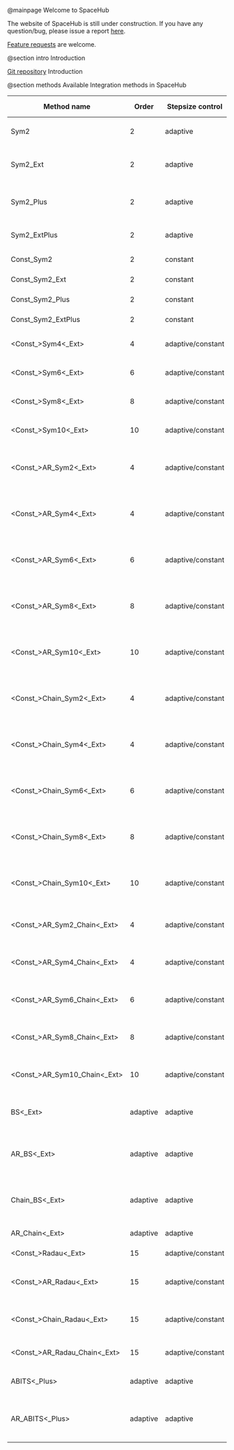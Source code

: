 @mainpage Welcome to SpaceHub

 The website of SpaceHub is still under construction. If you have any question/bug, please issue a report [here](https://github.com/YihanWangAstro/SpaceHub/issues/new?assignees=&labels=&template=bug_report.md&title=).

 [Feature requests](https://github.com/YihanWangAstro/SpaceHub/issues/new?assignees=&labels=&template=feature_request.md&title=) are welcome. 
 
 @section intro Introduction

[Git repository](https://github.com/YihanWangAstro/SpaceHub)
 Introduction

 @section methods Available Integration methods in SpaceHub

| Method name                          | Order    | Stepsize control  | floating point number type | Description                                                |
| ------------------------------------ | -------- | ----------------- | -------------------------- | ---------------------------------------------------------- |
| Sym2                                 | 2        | adaptive          | double                     | 2nd order symplectic method                                |
| Sym2_Ext                             | 2        | adaptive          | long double                | with extended double precision number                      |
| Sym2_Plus                            | 2        | adaptive          | double_k                   | with active round off error compensation                   |
| Sym2_ExtPlus                         | 2        | adaptive          | long_double_k              | extended precision with compensation                       |
| Const_Sym2                           | 2        | constant          | double                     | constant step size                                         |
| Const_Sym2_Ext                       | 2        | constant          | long double                | constant step size                                         |
| Const_Sym2_Plus                      | 2        | constant          | double_k                   | constant step size                                         |
| Const_Sym2_ExtPlus                   | 2        | constant          | long_double_k              | constant step size                                         |
| <Const\_>Sym4<\_Ext><Plus>           | 4        | adaptive/constant | double/long double/...     | 4th order symplectic method with*                          |
| <Const\_>Sym6<\_Ext><Plus>           | 6        | adaptive/constant | double/long double/...     | 6th order symplectic method with*                          |
| <Const\_>Sym8<\_Ext><Plus>           | 8        | adaptive/constant | double/long double/...     | 8th order symplectic method with*                          |
| <Const\_>Sym10<\_Ext><Plus>          | 10       | adaptive/constant | double/long double/...     | 10th order symplectic method with*                         |
| <Const\_>AR_Sym2<\_Ext><Plus>        | 4        | adaptive/constant | double/long double/...     | Algorithmic regularized 2nd order symplectic method with*  |
| <Const\_>AR_Sym4<\_Ext><Plus>        | 4        | adaptive/constant | double/long double/...     | Algorithmic regularized 4th order symplectic method with*  |
| <Const\_>AR_Sym6<\_Ext><Plus>        | 6        | adaptive/constant | double/long double/...     | Algorithmic regularized 6th order symplectic method with*  |
| <Const\_>AR_Sym8<\_Ext><Plus>        | 8        | adaptive/constant | double/long double/...     | Algorithmic regularized 8th order symplectic method with*  |
| <Const\_>AR_Sym10<\_Ext><Plus>       | 10       | adaptive/constant | double/long double/...     | Algorithmic regularized 10th order symplectic method with* |
| <Const\_>Chain_Sym2<\_Ext><Plus>     | 4        | adaptive/constant | double/long double/...     | Chain coordinated 2nd order symplectic method with*        |
| <Const\_>Chain_Sym4<\_Ext><Plus>     | 4        | adaptive/constant | double/long double/...     | Chain coordinated 4th order symplectic method with*        |
| <Const\_>Chain_Sym6<\_Ext><Plus>     | 6        | adaptive/constant | double/long double/...     | Chain coordinated 6th order symplectic method with*        |
| <Const\_>Chain_Sym8<\_Ext><Plus>     | 8        | adaptive/constant | double/long double/...     | Chain coordinated 8th order symplectic method with*        |
| <Const\_>Chain_Sym10<\_Ext><Plus>    | 10       | adaptive/constant | double/long double/...     | Chain coordinated 10th order symplectic method with*       |
| <Const\_>AR_Sym2_Chain<\_Ext><Plus>  | 4        | adaptive/constant | double/long double/...     | AR 2nd order symplectic Chain method with*                 |
| <Const\_>AR_Sym4_Chain<\_Ext><Plus>  | 4        | adaptive/constant | double/long double/...     | AR 4th order symplectic Chain method with*                 |
| <Const\_>AR_Sym6_Chain<\_Ext><Plus>  | 6        | adaptive/constant | double/long double/...     | AR 6th order symplectic Chain method with*                 |
| <Const\_>AR_Sym8_Chain<\_Ext><Plus>  | 8        | adaptive/constant | double/long double/...     | AR 8th order symplectic Chain method with*                 |
| <Const\_>AR_Sym10_Chain<\_Ext><Plus> | 10       | adaptive/constant | double/long double/...     | AR 10th order symplectic Chain method with*                |
| BS<\_Ext><Plus>                      | adaptive | adaptive          | double/long double/...     | Bulirsch-Stoer extrapolation method with*                  |
| AR_BS<\_Ext><Plus>                   | adaptive | adaptive          | double/long double/...     | Algorithmic regularized Bulirsch-Stoer method with*        |
| Chain_BS<\_Ext><Plus>                | adaptive | adaptive          | double/long double/...     | Chain coordinated Bulirsch-Stoer method with*              |
| AR_Chain<\_Ext><Plus>                | adaptive | adaptive          | double/long double/...     | AR-Chain method with*                                      |
| <Const\_>Radau<\_Ext><Plus>          | 15       | adaptive/constant | double/long double/...     | Gauss-Radau method with*                                   |
| <Const\_>AR_Radau<\_Ext><Plus>       | 15       | adaptive/constant | double/long double/...     | Algorithmic regularized Gauss-Radau method with*           |
| <Const\_>Chain_Radau<\_Ext><Plus>    | 15       | adaptive/constant | double/long double/...     | Chain coordinated Gauss-Radau method with*                 |
| <Const\_>AR_Radau_Chain<\_Ext><Plus> | 15       | adaptive/constant | double/long double/...     | AR Gauss-Radau Chain method with*                          |
| ABITS<\_Plus>                        | adaptive | adaptive          | mpreal/mpreal_k            | Arbitrary precision method with*                           |
| AR_ABITS<\_Plus>                     | adaptive | adaptive          | mpreal/mpreal_k            | Algorithmic regularized arbitrary precision method with*   |